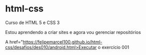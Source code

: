 # html-css
 Curso de HTML 5 e CSS 3

 
Estou aprendendo a criar sites e agora
 vou gerenciar repositórios

 A href="https://felipemarcel100.github.io/html-css/desafios/des010/android.html>Executar o exercício 001</a>
